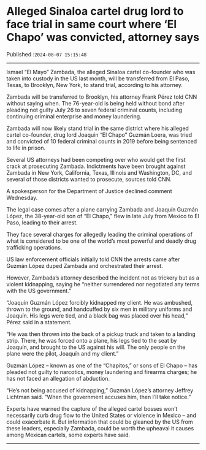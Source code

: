 # Alleged Sinaloa cartel drug lord to face trial in same court where ‘El Chapo’ was convicted, attorney says

Published :`2024-08-07 15:15:48`

---

Ismael “El Mayo” Zambada, the alleged Sinaloa cartel co-founder who was taken into custody in the US last month, will be transferred from El Paso, Texas, to Brooklyn, New York, to stand trial, according to his attorney.

Zambada will be transferred to Brooklyn, his attorney Frank Pérez told CNN without saying when. The 76-year-old is being held without bond after pleading not guilty July 26 to seven federal criminal counts, including continuing criminal enterprise and money laundering.

Zambada will now likely stand trial in the same district where his alleged cartel co-founder, drug lord Joaquin “El Chapo” Guzmán Loera, was tried and convicted of 10 federal criminal counts in 2019 before being sentenced to life in prison.

Several US attorneys had been competing over who would get the first crack at prosecuting Zambada. Indictments have been brought against Zambada in New York, California, Texas, Illinois and Washington, DC, and several of those districts wanted to prosecute, sources told CNN.

A spokesperson for the Department of Justice declined comment Wednesday.

The legal case comes after a plane carrying Zambada and Joaquín Guzmán López, the 38-year-old son of “El Chapo,” flew in late July from Mexico to El Paso, leading to their arrest.

They face several charges for allegedly leading the criminal operations of what is considered to be one of the world’s most powerful and deadly drug trafficking operations.

US law enforcement officials initially told CNN the arrests came after Guzmán López duped Zambada and orchestrated their arrest.

However, Zambada’s attorney described the incident not as trickery but as a violent kidnapping, saying he “neither surrendered nor negotiated any terms with the US government.”

“Joaquín Guzmán López forcibly kidnapped my client. He was ambushed, thrown to the ground, and handcuffed by six men in military uniforms and Joaquín. His legs were tied, and a black bag was placed over his head,” Pérez said in a statement.

“He was then thrown into the back of a pickup truck and taken to a landing strip. There, he was forced onto a plane, his legs tied to the seat by Joaquín, and brought to the US against his will. The only people on the plane were the pilot, Joaquín and my client.”

Guzmán López – known as one of the “Chapitos,” or sons of El Chapo – has pleaded not guilty to narcotics, money laundering and firearms charges; he has not faced an allegation of abduction.

“He’s not being accused of kidnapping,” Guzmán López’s attorney Jeffrey Lichtman said. “When the government accuses him, then I’ll take notice.”

Experts have warned the capture of the alleged cartel bosses won’t necessarily curb drug flow to the United States or violence in Mexico – and could exacerbate it. But information that could be gleaned by the US from these leaders, especially Zambada, could be worth the upheaval it causes among Mexican cartels, some experts have said.

---

